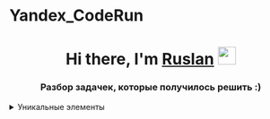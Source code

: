 # Yandex_CodeRun
<h1 align="center">Hi there, I'm <a href="https://vk.com/gipnotyin" target="_blank">Ruslan</a> 
<img src="https://github.com/blackcater/blackcater/raw/main/images/Hi.gif" height="32"/></h1>
<h3 align="center">Разбор задачек, которые получилось решить :)</h3>


<details>

<summary>Уникальные элементы</summary>

<summary>Условие задачи</summary>

   Задан массив a размера n. Необходимо посчитать количество уникальных элементов в данном массиве. Элемент называется уникальным, если встречается в массиве ровно один раз.
   
<summary>Формат ввода</summary>
   В первой строке входных данных подается одно целое число n. Во второй строке входных данных подается n целых чисел, разделенных пробелами.
   
<summary>Формат вывода</summary>
   В единственной строке выведите ответ на задачу.
   
<summary>Решение</summary>
	
```python
import sys
from collections import defaultdict

def main():
  size = int(input())
  arr = [int(a) for a in input().split()]
  unic = defaultdict(int)
  count = 0
  for a in arr:
    unic[a] += 1
  for a in unic.values():
    if a == 1:
      count+=1
  print(count)


if __name__ == '__main__':
	main()
```
</details>



